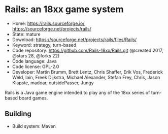 # Rails: an 18xx game system

- Home: https://rails.sourceforge.io/, https://sourceforge.net/projects/rails/
- State: mature
- Download: https://sourceforge.net/projects/rails/files/Rails/
- Keyword: strategy, turn-based
- Code repository: https://github.com/Rails-18xx/Rails.git (@created 2017, @stars 28, @forks 22)
- Code language: Java
- Code license: GPL-2.0
- Developer: Martin Brumm, Brett Lentz, Chris Shaffer, Erik Vos, Frederick Weld, Iain, Freek Dijkstra, Michael Alexander, Stefan Frey, Chris, Jason Klapste, madoar, outsidePasser, Jungy

Rails is a Java game engine intended to play any of the 18xx series of turn-based board games.

## Building

- Build system: Maven
